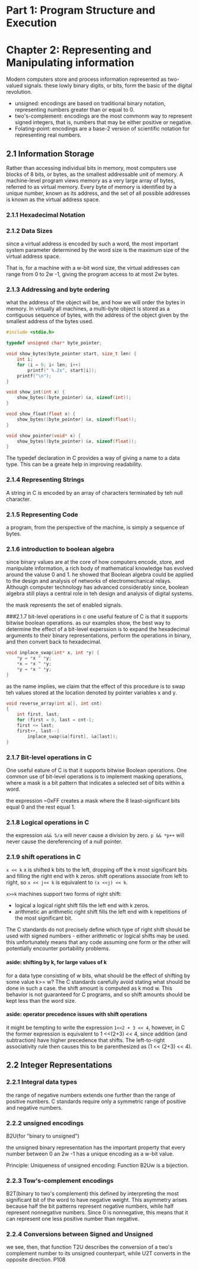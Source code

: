 # Part 1: Program Structure and Execution
# Chapter 2: Representing and Manipulating information
Modern computers store and process information represented as two-valued signals.
these lowly binary digits, or bits, form the basic of the digital revolution.

- unsigned: encodings are based on traditional binary notation, representing numbers greater than or equal to 0.
- two's-complement: encodings are the most commonm way to represent signed integers, that is, numbers that may be either positive or negative.
- Folating-point: encodings are a base-2 version of scientific notation for representing real numbers.
  
## 2.1 Information Storage
Rather than accessing individual bits in memory, most computers use blocks of 8 bits, or bytes, as the smallest addressable unit of memory.
A machine-level program views memory as a very large array of bytes, referred to as virtual memory.
Every byte of memory is identified by a unique number, known as its address, and the set of all possible addresses is known as the virtual address space.

### 2.1.1 Hexadecimal Notation
### 2.1.2 Data Sizes
since a virtual address is encoded by such a word, the most important system parameter determined by the word size is the maximum size of the virtual address space.

That is, for a machine with a w-bit word size, the virtual addresses can range from 0 to 2w -1, giving the program access to at most 2w bytes.

### 2.1.3 Addressing and byte ordering
what the address of the object will be, and how we will order the bytes in memory.
In virtually all machines, a multi-byte object is stored as a contiguous sequence of bytes, with the address of the object given by the smallest address of the bytes used.

```C
#include <stdio.h>

typedef unsigned char* byte_pointer;

void show_bytes(byte_pointer start, size_t len) {
    int i;
    for (i = 0; i< len; i++)
        printf(" %.2x", start[i]);
    printf("\n");
}

void show_int(int x) {
    show_bytes((byte_pointer) &x, sizeof(int));
}

void show_float(float x) {
    show_bytes((byte_pointer) &x, sizeof(float));
}

void show_pointer(void* x) {
    show_bytes((byte_pointer) &x, sizeof(float));
}
```

The typedef declaration in C provides a way of giving a name to a data type.
This can be a greate help in improving readability.

### 2.1.4 Representing Strings
A string in C is encoded by an array of characters terminated by teh null character.

### 2.1.5 Representing Code
a program, from the perspective of the machine, is simply a sequence of bytes.
### 2.1.6 introduction to boolean algebra
since binary values are at the core of how computers encode, store, and
manipulate information, a rich body of mathematical knowledge has evolved
around the valuse 0 and 1.
he showed that Boolean algebra could be applied to the design and analysis
of networks of electromechanical relays.
Although computer technology has advanced considerably since, boolean algebra
still plays a central role in teh design and analysis of digital systems.

the mask represents the set of enabled signals.

###2.1.7 bit-level operations in c
one useful feature of C is that it supports bitwise boolean operations.
as our examples show, the best way to determine the effect of a bit-level
experssion is to expand the hexadecimal arguments to their binary representations,
perform the operations in binary, and then convert back to hexadecimal.

```c
void inplace_swap(int* x, int *y) {
    *y = *x ^ *y;
    *x = *x ^ *y;
    *y = *x ^ *y;
}
```
as the name implies, we claim that the effect of this procedure is to swap
teh values  stored at the location denoted by pointer variables x and y.
```c
void reverse_array(int a[], int cnt)
{
    int first, last;
    for (first = 0, last = cnt-1;
    first <= last;
    first++, last--)
        inplace_swap(&a[first], &a[last]);
}
```

### 2.1.7 Bit-level operations in C
One useful eature of C is that it supports bitwise Boolean operations.
One common use of bit-level operations is to implement masking operations, where a mask is a bit pattern that indicates a selected set of bits within a word.

the expression ~0xFF creates a mask where the 8 least-significant bits equal 0 and the rest equal 1.

### 2.1.8 Logical operations in C
the expression `a&& 5/a` will never cause a division by zero.
`p && *p++` will never cause the dereferencing of a null pointer.

### 2.1.9 shift operations in C
`x << k` x is shifted k bits to the left, dropping off the k most significant bits and filling the right end with k zeros.
shift operations associate from left to right, so `x << j<< k` is equivalent to `(x <<j) << k`.

`x>>k` machines support two forms of right shift:
- logical
a logical right shift fills the left end with k zeros.
- arithmetic
an arithmetic right shift fills the left end with k repetitions of the most significant bit.

The C standards do not precisely define which type of right shift should be used with signed numbers - either arithmetic or logical shifts may be used.
this unfortunately means that any code assuming one form or the other will potentially encounter portability problems.

#### aside: shifting by k, for large values of k
for a data type consisting of w bits, what should be the effect of shifting by some value k>= w?
The C standards carefully avoid stating what should be done in such a case.
the shift amount is computed as k mod w. 
This behavior is not guaranteed for C programs, and so shift amounts should be kept less than the word size.

#### aside: operator precedence issues with shift operations
it might be tempting to write the expression `1<<2 + 3 << 4`, however, 
in C the former expression is equivalent to 1 <<(2+3) << 4, since
addition (and subtraction) have higher precedence that shifts.
The left-to-right associativity rule then causes this to be parenthesized as (1 << (2+3) << 4).

## 2.2 Integer Representations
### 2.2.1 Integral data types
the range of negative numbers extends one further than the range of positive numbers.
C standards require only a symmetric range of positive and negative numbers. 

### 2.2.2 unsigned encodings
B2U(for "binary to unsigned")

the unsigned binary representation has the important property that every number between 0 an 2w -1 has a unique encoding as a w-bit value.

Principle: Uniqueness of unsigned encoding:
Function B2Uw is a bijection.

### 2.2.3 Tow's-complement encodings
B2T(binary to two's complement)
this defined by interpreting the most significant bit of the word to have negative weight.
This asymmetry arises because half the bit patterns represent negative numbers, while half represent nonnegative numbers. Since 0 is nonnegative,
this means that it can represent one less positive number than negative.

### 2.2.4 Conversions between Signed and Unsigned
we see, then, that function T2U describes the conversion of a two's complement number to its unsigned counterpart, while U2T converts in the opposite direction.
P108

